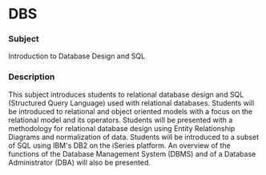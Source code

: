 # DBS

### Subject
Introduction to Database Design and SQL
  
### Description
  
  This subject introduces students to relational database design and SQL (Structured Query Language) 
  used with relational databases. Students will be introduced to  relational and object oriented models 
  with a focus on the relational model and its operators. Students will be presented with a methodology 
  for relational database design using Entity Relationship Diagrams and normalization of data. Students will 
  be introduced to a subset of SQL using IBM's DB2 on the iSeries platform. An overview of the functions of the 
  Database Management System (DBMS) and of a Database Administrator (DBA) will also be presented.
